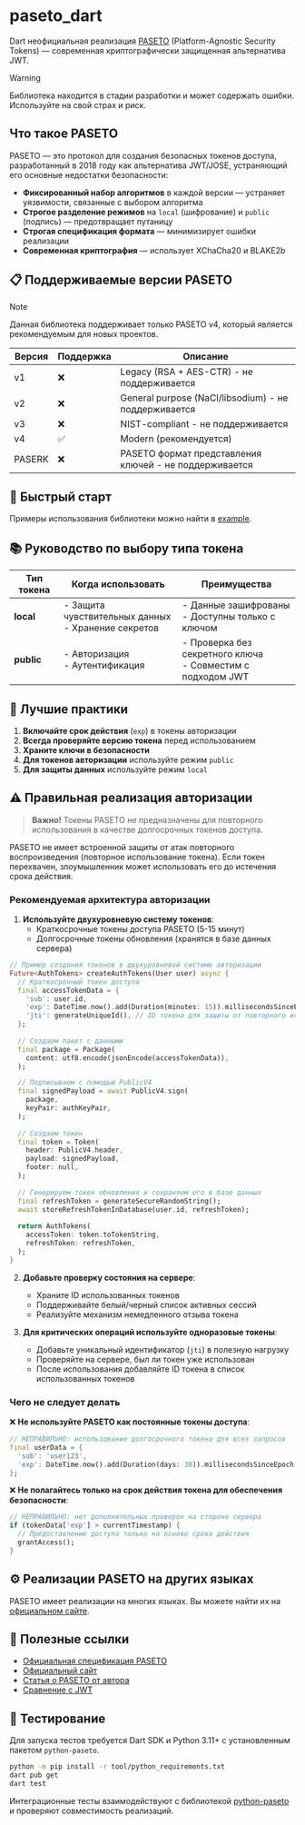 # paseto_dart

Dart неофициальная реализация [PASETO](https://paseto.io) (Platform-Agnostic Security Tokens) — современная криптографически защищенная альтернатива JWT.

> [!WARNING]
> Библиотека находится в стадии разработки и может содержать ошибки. Используйте на свой страх и риск.

## Что такое PASETO

PASETO — это протокол для создания безопасных токенов доступа, разработанный в 2018 году как альтернатива JWT/JOSE, устраняющий его основные недостатки безопасности:

- **Фиксированный набор алгоритмов** в каждой версии — устраняет уязвимости, связанные с выбором алгоритма
- **Строгое разделение режимов** на `local` (шифрование) и `public` (подпись) — предотвращает путаницу
- **Строгая спецификация формата** — минимизирует ошибки реализации
- **Современная криптография** — использует XChaCha20 и BLAKE2b

## 📋 Поддерживаемые версии PASETO

> [!NOTE]
> Данная библиотека поддерживает только PASETO v4, который является рекомендуемым для новых проектов.

| Версия  | Поддержка | Описание |
|---------|-----------|----------|
| v1      | ❌        | Legacy (RSA + AES-CTR) - не поддерживается |
| v2      | ❌        | General purpose (NaCl/libsodium) - не поддерживается |
| v3      | ❌        | NIST-compliant - не поддерживается |
| v4      | ✅        | Modern (рекомендуется) |
| PASERK  | ❌        | PASETO формат представления ключей - не поддерживается |

## 🔐 Быстрый старт

Примеры использования библиотеки можно найти в [example](example).

## 📚 Руководство по выбору типа токена

| Тип токена | Когда использовать | Преимущества |
|------------|-------------------|--------------|
| **local**  | - Защита чувствительных данных<br> - Хранение секретов | - Данные зашифрованы<br> - Доступны только с ключом |
| **public** | - Авторизация<br> - Аутентификация | - Проверка без секретного ключа<br> - Совместим с подходом JWT |

## 🔑 Лучшие практики

1. **Включайте срок действия** (`exp`) в токены авторизации
2. **Всегда проверяйте версию токена** перед использованием
3. **Храните ключи в безопасности**
4. **Для токенов авторизации** используйте режим `public`
5. **Для защиты данных** используйте режим `local`

## ⚠️ Правильная реализация авторизации

> **Важно!** Токены PASETO не предназначены для повторного использования в качестве долгосрочных токенов доступа.

PASETO не имеет встроенной защиты от атак повторного воспроизведения (повторное использование токена). Если токен перехвачен, злоумышленник может использовать его до истечения срока действия.

### Рекомендуемая архитектура авторизации

1. **Используйте двухуровневую систему токенов**:
   - Краткосрочные токены доступа PASETO (5-15 минут)
   - Долгосрочные токены обновления (хранятся в базе данных сервера)

```dart
// Пример создания токенов в двухуровневой системе авторизации
Future<AuthTokens> createAuthTokens(User user) async {
  // Краткосрочный токен доступа
  final accessTokenData = {
    'sub': user.id,
    'exp': DateTime.now().add(Duration(minutes: 15)).millisecondsSinceEpoch ~/ 1000,
    'jti': generateUniqueId(), // ID токена для защиты от повторного использования
  };
  
  // Создаем пакет с данными
  final package = Package(
    content: utf8.encode(jsonEncode(accessTokenData)),
  );

  // Подписываем с помощью PublicV4
  final signedPayload = await PublicV4.sign(
    package,
    keyPair: authKeyPair,
  );
  
  // Создаем токен
  final token = Token(
    header: PublicV4.header,
    payload: signedPayload,
    footer: null,
  );
  
  // Генерируем токен обновления и сохраняем его в базе данных
  final refreshToken = generateSecureRandomString();
  await storeRefreshTokenInDatabase(user.id, refreshToken);
  
  return AuthTokens(
    accessToken: token.toTokenString,
    refreshToken: refreshToken,
  );
}
```

2. **Добавьте проверку состояния на сервере**:
   - Храните ID использованных токенов
   - Поддерживайте белый/черный список активных сессий
   - Реализуйте механизм немедленного отзыва токена

3. **Для критических операций используйте одноразовые токены**:
   - Добавьте уникальный идентификатор (`jti`) в полезную нагрузку
   - Проверяйте на сервере, был ли токен уже использован
   - После использования добавляйте ID токена в список использованных токенов

### Чего не следует делать

❌ **Не используйте PASETO как постоянные токены доступа**:
```dart
// НЕПРАВИЛЬНО: использование долгосрочного токена для всех запросов
final userData = {
  'sub': 'user123',
  'exp': DateTime.now().add(Duration(days: 30)).millisecondsSinceEpoch ~/ 1000
};
```

❌ **Не полагайтесь только на срок действия токена для обеспечения безопасности**:
```dart
// НЕПРАВИЛЬНО: нет дополнительных проверок на стороне сервера
if (tokenData['exp'] > currentTimestamp) {
  // Предоставление доступа только на основе срока действия
  grantAccess();
}
```

## ⚙️ Реализации PASETO на других языках

PASETO имеет реализации на многих языках. Вы можете найти их на [официальном сайте](https://paseto.io/implementations/).

## 📖 Полезные ссылки

- [Официальная спецификация PASETO](https://github.com/paseto-standard/paseto-spec)
- [Официальный сайт](https://paseto.io/)
- [Статья о PASETO от автора](https://paragonie.com/blog/2018/03/paseto-platform-agnostic-security-tokens-is-secure-alternative-jose-standards-jwt-etc)
- [Сравнение с JWT](https://developer.okta.com/blog/2019/10/17/a-thorough-introduction-to-paseto)
## 🧪 Тестирование

Для запуска тестов требуется Dart SDK и Python 3.11+ с установленным пакетом `python-paseto`.

```bash
python -m pip install -r tool/python_requirements.txt
dart pub get
dart test
```

Интеграционные тесты взаимодействуют с библиотекой [python-paseto](https://github.com/purificant/python-paseto) и проверяют совместимость реализаций.
